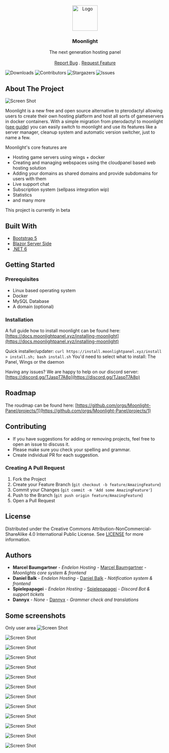 <br/>
<p align="center">
  <a href="https://github.com/Moonlight-Panel/Moonlight">
    <img src="https://my.endelon-hosting.de/api/moonlight/resources/images/logo.svg" alt="Logo" width="80" height="80">
  </a>

  <h3 align="center">Moonlight</h3>

  <p align="center">
    The next generation hosting panel
    <br/>
    <br/>
    <a href="https://github.com/Moonlight-Panel/Moonlight/issues">Report Bug</a>
    .
    <a href="https://github.com/Moonlight-Panel/Moonlight/issues">Request Feature</a>
  </p>
</p>

![Downloads](https://img.shields.io/github/downloads/Moonlight-Panel/Moonlight/total) ![Contributors](https://img.shields.io/github/contributors/Moonlight-Panel/Moonlight?color=dark-green) ![Stargazers](https://img.shields.io/github/stars/Moonlight-Panel/Moonlight?style=social) ![Issues](https://img.shields.io/github/issues/Moonlight-Panel/Moonlight) 

## About The Project

![Screen Shot](https://media.discordapp.net/attachments/1059911407170228234/1119793539732217876/image.png?width=1340&height=671)

Moonlight is a new free and open source alternative to pterodactyl allowing users to create their own hosting platform and host all sorts of gameservers in docker containers. With a simple migration from pterodactyl to moonlight ([see guide](https://docs.moonlightpanel.xyz/migrating-from-pterodactyl)) you can easily switch to moonlight and use its features like a server manager, cleanup system and automatic version switcher, just to name a few.

Moonlight's core features are

* Hosting game servers using wings + docker
* Creating and managing webspaces using the cloudpanel based web hosting solution
* Adding your domains as shared domains and provide subdomains for users with them
* Live support chat
* Subscription system (sellpass integration wip)
* Statistics
* and many more

This project is currently in beta

## Built With



* [Bootstrap 5](https://getbootstrap.com/)
* [Blazor Server Side](https://learn.microsoft.com/de-de/aspnet/core/blazor/hosting-models?view=aspnetcore-7.0)
* [.NET 6](https://dotnet.microsoft.com/en-us/download/dotnet/6.0)

## Getting Started


### Prerequisites

* Linux based operating system
* Docker
* MySQL Database
* A domain (optional)

### Installation

A full guide how to install moonlight can be found here:
[https://docs.moonlightpanel.xyz/installing-moonlight](https://docs.moonlightpanel.xyz/installing-moonlight)

Quick installer/updater:
`curl https://install.moonlightpanel.xyz/install > install.sh; bash install.sh`
You'd need to select what to install: The Panel, Wings or the daemon

Having any issues?
We are happy to help on our discord server:
[https://discord.gg/TJaspT7A8p](https://discord.gg/TJaspT7A8p)

## Roadmap

The roudmap can be found here:
[https://github.com/orgs/Moonlight-Panel/projects/1](https://github.com/orgs/Moonlight-Panel/projects/1)

## Contributing

* If you have suggestions for adding or removing projects, feel free to open an issue to discuss it.
* Please make sure you check your spelling and grammar.
* Create individual PR for each suggestion.

### Creating A Pull Request

1. Fork the Project
2. Create your Feature Branch (`git checkout -b feature/AmazingFeature`)
3. Commit your Changes (`git commit -m 'Add some AmazingFeature'`)
4. Push to the Branch (`git push origin feature/AmazingFeature`)
5. Open a Pull Request

## License

Distributed under the Creative Commons Attribution-NonCommercial-ShareAlike 4.0 International Public License. See [LICENSE](https://github.com/Moonlight-Panel/Moonlight/blob/main/LICENSE.md) for more information.

## Authors

* **Marcel Baumgartner** - *Endelon Hosting* - [Marcel Baumgartner](https://github.com/Marcel-Baumgartner) - *Moonlights core system & frontend*
* **Daniel Balk** - *Endelon Hosting* - [Daniel Balk](https://github.com/Daniel-Balk) - *Notification system & frontend*
* **Spielepapagei** - *Endelon Hosting* - [Spielepapagei](https://github.com/Spielepapagei) - *Discord Bot & support tickets*
* **Dannyx** - *None* - [Dannyx](https://github.com/Dannyx1604) - *Grammer check and translations*

## Some screenshots
Only user area
![Screen Shot](https://cdn.discordapp.com/attachments/1059911407170228234/1121635286443634768/dashboard.png)

![Screen Shot](https://cdn.discordapp.com/attachments/1059911407170228234/1121635662475571261/serverlist_.png)

![Screen Shot](https://cdn.discordapp.com/attachments/1059911407170228234/1121635784685002762/console_.png)

![Screen Shot](https://cdn.discordapp.com/attachments/1059911407170228234/1121635898933657741/filemanager_.png)

![Screen Shot](https://cdn.discordapp.com/attachments/1059911407170228234/1121636024162992128/filemanager_move_.png)

![Screen Shot](https://cdn.discordapp.com/attachments/1059911407170228234/1121636204358672494/filemanager_editor.png)

![Screen Shot](https://cdn.discordapp.com/attachments/1059911407170228234/1121636339285237820/backups.png)

![Screen Shot](https://cdn.discordapp.com/attachments/1059911407170228234/1121636510182150215/addons.png)

![Screen Shot](https://cdn.discordapp.com/attachments/1059911407170228234/1121636623784890519/settings.png)

![Screen Shot](https://cdn.discordapp.com/attachments/1059911407170228234/1121636741170855967/webspace_overview.png)

![Screen Shot](https://cdn.discordapp.com/attachments/1059911407170228234/1121636848670875668/webspace_files.png)

![Screen Shot](https://cdn.discordapp.com/attachments/1059911407170228234/1121636950953177138/webspace_databases.png)

![Screen Shot](https://cdn.discordapp.com/attachments/1059911407170228234/1121637134797918259/domains_.png)
